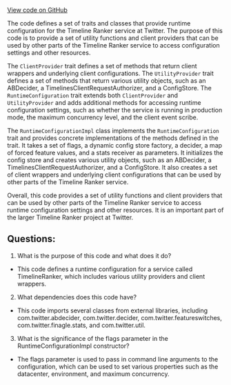 [View code on GitHub](https://github.com/misbahsy/the-algorithm/timelineranker/server/src/main/scala/com/twitter/timelineranker/config/RuntimeConfiguration.scala)

The code defines a set of traits and classes that provide runtime configuration for the Timeline Ranker service at Twitter. The purpose of this code is to provide a set of utility functions and client providers that can be used by other parts of the Timeline Ranker service to access configuration settings and other resources.

The `ClientProvider` trait defines a set of methods that return client wrappers and underlying client configurations. The `UtilityProvider` trait defines a set of methods that return various utility objects, such as an ABDecider, a TimelinesClientRequestAuthorizer, and a ConfigStore. The `RuntimeConfiguration` trait extends both `ClientProvider` and `UtilityProvider` and adds additional methods for accessing runtime configuration settings, such as whether the service is running in production mode, the maximum concurrency level, and the client event scribe.

The `RuntimeConfigurationImpl` class implements the `RuntimeConfiguration` trait and provides concrete implementations of the methods defined in the trait. It takes a set of flags, a dynamic config store factory, a decider, a map of forced feature values, and a stats receiver as parameters. It initializes the config store and creates various utility objects, such as an ABDecider, a TimelinesClientRequestAuthorizer, and a ConfigStore. It also creates a set of client wrappers and underlying client configurations that can be used by other parts of the Timeline Ranker service.

Overall, this code provides a set of utility functions and client providers that can be used by other parts of the Timeline Ranker service to access runtime configuration settings and other resources. It is an important part of the larger Timeline Ranker project at Twitter.
## Questions: 
 1. What is the purpose of this code and what does it do?
- This code defines a runtime configuration for a service called TimelineRanker, which includes various utility providers and client wrappers.

2. What dependencies does this code have?
- This code imports several classes from external libraries, including com.twitter.abdecider, com.twitter.decider, com.twitter.featureswitches, com.twitter.finagle.stats, and com.twitter.util.

3. What is the significance of the flags parameter in the RuntimeConfigurationImpl constructor?
- The flags parameter is used to pass in command line arguments to the configuration, which can be used to set various properties such as the datacenter, environment, and maximum concurrency.